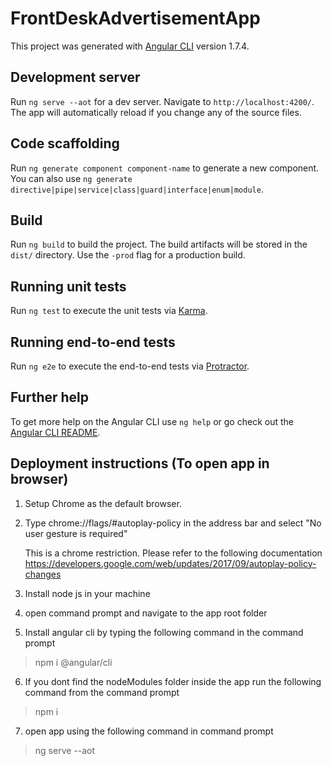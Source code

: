 # FrontDeskAdvertisementApp

This project was generated with [Angular CLI](https://github.com/angular/angular-cli) version 1.7.4.

## Development server

Run `ng serve --aot` for a dev server. Navigate to `http://localhost:4200/`. The app will automatically reload if you change any of the source files.

## Code scaffolding

Run `ng generate component component-name` to generate a new component. You can also use `ng generate directive|pipe|service|class|guard|interface|enum|module`.

## Build

Run `ng build` to build the project. The build artifacts will be stored in the `dist/` directory. Use the `-prod` flag for a production build.

## Running unit tests

Run `ng test` to execute the unit tests via [Karma](https://karma-runner.github.io).

## Running end-to-end tests

Run `ng e2e` to execute the end-to-end tests via [Protractor](http://www.protractortest.org/).

## Further help

To get more help on the Angular CLI use `ng help` or go check out the [Angular CLI README](https://github.com/angular/angular-cli/blob/master/README.md).

## Deployment instructions (To open app in browser)

1. Setup Chrome as the default browser. 

2. Type chrome://flags/#autoplay-policy in the address bar and select "No user gesture is required"

    This is a chrome restriction. Please refer to the following documentation
    https://developers.google.com/web/updates/2017/09/autoplay-policy-changes

3. Install node js in your machine

4. open command prompt and navigate to the app root folder

5. Install angular cli by typing the following command in the command prompt

> npm i @angular/cli

6. If you dont find the nodeModules folder inside the app run the following command from the command prompt

> npm i

7. open app using the following command in command prompt

> ng serve --aot


